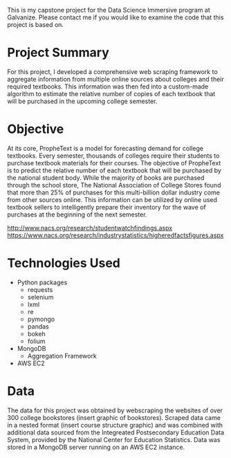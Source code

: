 This is my capstone project for the Data Science Immersive program at Galvanize.  Please contact me if you would like to examine the code that this project is based on.

# Project Summary
For this project, I developed a comprehensive web scraping framework to aggregate information from multiple online sources about colleges and their required textbooks. This information was then fed into a custom-made algorithm to estimate the relative number of copies of each textbook that will be purchased in the upcoming college semester.

# Objective
At its core, PropheText is a model for forecasting demand for college textbooks.  Every semester, thousands of colleges require their students to purchase textbook materials for their courses.  The objective of PropheText is to predict the relative number of each textbook that will be purchased by the national student body.  While the majority of books are purchased through the school store, The National Association of College Stores found that more than 25% of purchases for this multi-billion dollar industry come from other sources online.  This information can be utilized by online used textbook sellers to intelligently prepare their inventory for the wave of purchases at the beginning of the next semester.

http://www.nacs.org/research/studentwatchfindings.aspx
https://www.nacs.org/research/industrystatistics/higheredfactsfigures.aspx

# Technologies Used
- Python packages
  - requests
  - selenium
  - lxml
  - re
  - pymongo
  - pandas
  - bokeh
  - folium
- MongoDB
  - Aggregation Framework
- AWS EC2

# Data
The data for this project was obtained by webscraping the websites of over 300 college bookstores (insert graphic of bookstores).  Scraped data came in a nested format (insert course structure graphic) and was combined with additional data sourced from the Integreated Postsecondary Education Data System, provided by the National Center for Education Statistics.  Data was stored in a MongoDB server running on an AWS EC2 instance.





